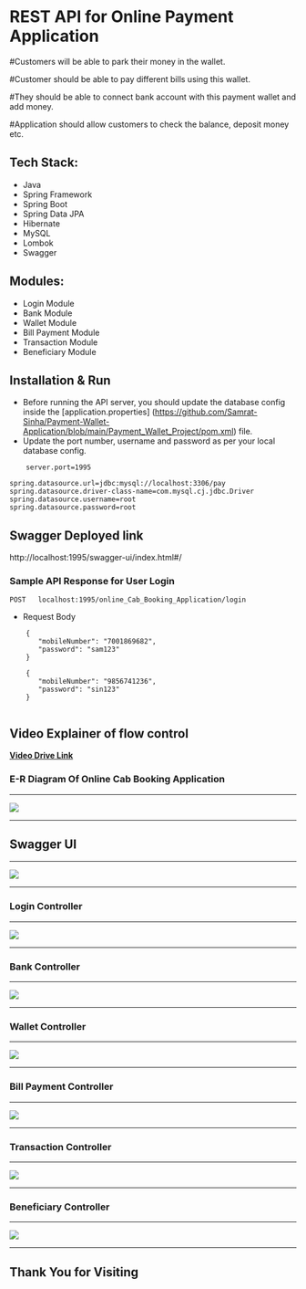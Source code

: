 
# REST API for Online Payment Application


#Customers will be able to park their money in the wallet.

#Customer should be able to pay different bills using this wallet.

#They should be able to connect bank account with this payment wallet and add money. 

#Application should allow customers to check the balance, deposit money etc.

## Tech Stack:

* Java
* Spring Framework
* Spring Boot
* Spring Data JPA
* Hibernate
* MySQL
* Lombok
* Swagger

## Modules:
	
* Login Module
* Bank Module
* Wallet Module
* Bill Payment Module
* Transaction Module
* Beneficiary Module

## Installation & Run

* Before running the API server, you should update the database config inside the [application.properties]
(https://github.com/Samrat-Sinha/Payment-Wallet-Application/blob/main/Payment_Wallet_Project/pom.xml) file.
* Update the port number, username and password as per your local database config.

```
    server.port=1995

spring.datasource.url=jdbc:mysql://localhost:3306/pay
spring.datasource.driver-class-name=com.mysql.cj.jdbc.Driver
spring.datasource.username=root
spring.datasource.password=root

```

## Swagger Deployed link
http://localhost:1995/swagger-ui/index.html#/

### Sample API Response for User Login

`POST   localhost:1995/online_Cab_Booking_Application/login`

* Request Body

```
    {
       "mobileNumber": "7001869682",
       "password": "sam123"
    }
    
    {
       "mobileNumber": "9856741236",
       "password": "sin123"
    }
    
```


## Video Explainer of flow control
 <a href="https://drive.google.com/file/d/1CTeKQ8u9vowsjTv0TV98B15g8E4zcFCr/view">**Video Drive Link** </a>
 
 
### E-R Diagram Of Online Cab Booking Application
---

<img src="https://user-images.githubusercontent.com/101389007/234064453-9e2e40df-d119-4994-8067-9d84a57bc265.png">


---

## Swagger UI

---

<img src="https://user-images.githubusercontent.com/101389007/234064993-0ad15390-1d44-45e1-840a-680193d1cfd7.png">

---

### Login Controller

---

<img src="https://user-images.githubusercontent.com/101389007/234065816-fb0e5ede-dace-4867-942a-25d810cd78dc.png">

---

### Bank Controller

---

<img src="https://user-images.githubusercontent.com/101389007/234066705-962edbe1-12b1-4d53-8518-558679aa0535.png">

---

### Wallet Controller

---

<img src="https://user-images.githubusercontent.com/101389007/234067372-38ca5b95-2abf-4120-a8fc-bed1338f47cc.png">

---

### Bill Payment Controller

---

<img src="https://user-images.githubusercontent.com/101389007/234068817-08e5e1d2-144f-44b9-bff7-14c2080fab61.png">

---

### Transaction Controller

---

<img src="https://user-images.githubusercontent.com/101389007/234069446-691dbcc9-2dc1-4c0b-aea2-a781c264db2d.png">

---

### Beneficiary Controller

---

<img src="https://user-images.githubusercontent.com/101389007/234069820-01b56dc8-0dc2-498f-abdd-32c4dfc02d40.png">


---

## Thank You for Visiting








